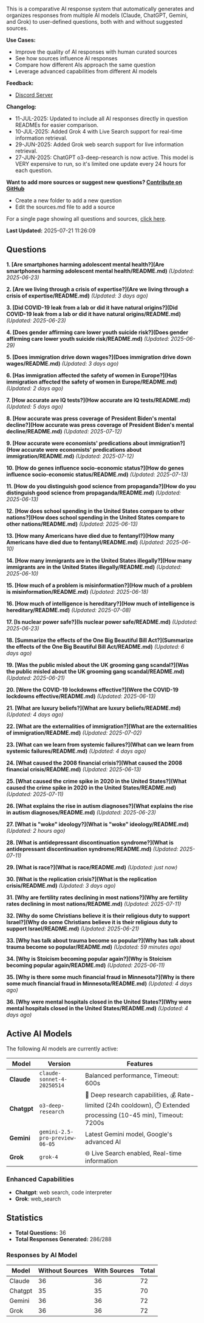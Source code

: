 
This is a comparative AI response system that automatically generates and organizes responses from multiple AI models (Claude, ChatGPT, Gemini, and Grok) to user-defined questions, both with and without suggested sources.

**Use Cases:**

* Improve the quality of AI responses with human curated sources
* See how sources influence AI responses
* Compare how different AIs approach the same question
* Leverage advanced capabilities from different AI models


**Feedback:**
* [Discord Server](https://discord.gg/HPDT9PvS)


**Changelog:**
* 11-JUL-2025: Updated to include all AI responses directly in question READMEs for easier comparison.
* 10-JUL-2025: Added Grok 4 with Live Search support for real-time information retrieval.
* 29-JUN-2025: Added Grok web search support for live information retrieval.
* 27-JUN-2025: ChatGPT o3-deep-research is now active. This model is VERY expensive to run, so it's limited one update every 24 hours for each question.

**Want to add more sources or suggest new questions? [Contribute on GitHub](https://github.com/justinwest/SuggestedSources)**

* Create a new folder to add a new question
* Edit the sources.md file to add a source

For a single page showing all questions and sources, [click here](allsources.md).

**Last Updated:** 2025-07-21 11:26:09

## Questions

**1. [Are smartphones harming adolescent mental health?](Are smartphones harming adolescent mental health/README.md)** *(Updated: 2025-06-23)*

**2. [Are we living through a crisis of expertise?](Are we living through a crisis of expertise/README.md)** *(Updated: 3 days ago)*

**3. [Did COVID-19 leak from a lab or did it have natural origins?](Did COVID-19 leak from a lab or did it have natural origins/README.md)** *(Updated: 2025-06-23)*

**4. [Does gender affirming care lower youth suicide risk?](Does gender affirming care lower youth suicide risk/README.md)** *(Updated: 2025-06-29)*

**5. [Does immigration drive down wages?](Does immigration drive down wages/README.md)** *(Updated: 3 days ago)*

**6. [Has immigration affected the safety of women in Europe?](Has immigration affected the safety of women in Europe/README.md)** *(Updated: 2 days ago)*

**7. [How accurate are IQ tests?](How accurate are IQ tests/README.md)** *(Updated: 5 days ago)*

**8. [How accurate was press coverage of President Biden's mental decline?](How accurate was press coverage of President Biden's mental decline/README.md)** *(Updated: 2025-07-12)*

**9. [How accurate were economists' predications about immigration?](How accurate were economists' predications about immigration/README.md)** *(Updated: 2025-07-12)*

**10. [How do genes influence socio-economic status?](How do genes influence socio-economic status/README.md)** *(Updated: 2025-07-13)*

**11. [How do you distinguish good science from propaganda?](How do you distinguish good science from propaganda/README.md)** *(Updated: 2025-06-13)*

**12. [How does school spending in the United States compare to other nations?](How does school spending in the United States compare to other nations/README.md)** *(Updated: 2025-06-13)*

**13. [How many Americans have died due to fentanyl?](How many Americans have died due to fentanyl/README.md)** *(Updated: 2025-06-10)*

**14. [How many immigrants are in the United States illegally?](How many immigrants are in the United States illegally/README.md)** *(Updated: 2025-06-10)*

**15. [How much of a problem is misinformation?](How much of a problem is misinformation/README.md)** *(Updated: 2025-06-18)*

**16. [How much of intelligence is hereditary?](How much of intelligence is hereditary/README.md)** *(Updated: 2025-07-08)*

**17. [Is nuclear power safe?](Is nuclear power safe/README.md)** *(Updated: 2025-06-23)*

**18. [Summarize the effects of the One Big Beautiful Bill Act?](Summarize the effects of the One Big Beautiful Bill Act/README.md)** *(Updated: 6 days ago)*

**19. [Was the public misled about the UK grooming gang scandal?](Was the public misled about the UK grooming gang scandal/README.md)** *(Updated: 2025-06-21)*

**20. [Were the COVID-19 lockdowns effective?](Were the COVID-19 lockdowns effective/README.md)** *(Updated: 2025-06-13)*

**21. [What are luxury beliefs?](What are luxury beliefs/README.md)** *(Updated: 4 days ago)*

**22. [What are the externalities of immigration?](What are the externalities of immigration/README.md)** *(Updated: 2025-07-02)*

**23. [What can we learn from systemic failures?](What can we learn from systemic failures/README.md)** *(Updated: 4 days ago)*

**24. [What caused the 2008 financial crisis?](What caused the 2008 financial crisis/README.md)** *(Updated: 2025-06-13)*

**25. [What caused the crime spike in 2020 in the United States?](What caused the crime spike in 2020 in the United States/README.md)** *(Updated: 2025-07-11)*

**26. [What explains the rise in autism diagnoses?](What explains the rise in autism diagnoses/README.md)** *(Updated: 2025-06-23)*

**27. [What is "woke" ideology?](What is "woke" ideology/README.md)** *(Updated: 2 hours ago)*

**28. [What is antidepressant discontinuation syndrome?](What is antidepressant discontinuation syndrome/README.md)** *(Updated: 2025-07-11)*

**29. [What is race?](What is race/README.md)** *(Updated: just now)*

**30. [What is the replication crisis?](What is the replication crisis/README.md)** *(Updated: 3 days ago)*

**31. [Why are fertility rates declining in most nations?](Why are fertility rates declining in most nations/README.md)** *(Updated: 2025-07-11)*

**32. [Why do some Christians believe it is their religious duty to support Israel?](Why do some Christians believe it is their religious duty to support Israel/README.md)** *(Updated: 2025-06-21)*

**33. [Why has talk about trauma become so popular?](Why has talk about trauma become so popular/README.md)** *(Updated: 59 minutes ago)*

**34. [Why is Stoicism becoming popular again?](Why is Stoicism becoming popular again/README.md)** *(Updated: 2025-06-11)*

**35. [Why is there some much financial fraud in Minnesota?](Why is there some much financial fraud in Minnesota/README.md)** *(Updated: 4 days ago)*

**36. [Why were mental hospitals closed in the United States?](Why were mental hospitals closed in the United States/README.md)** *(Updated: 4 days ago)*


## Active AI Models

The following AI models are currently active:

| Model | Version | Features |
|-------|---------|----------|
| **Claude** | `claude-sonnet-4-20250514` | Balanced performance, Timeout: 600s |
| **Chatgpt** | `o3-deep-research` | 🔬 Deep research capabilities, 💰 Rate-limited (24h cooldown), ⏱️ Extended processing (10-45 min), Timeout: 7200s |
| **Gemini** | `gemini-2.5-pro-preview-06-05` | Latest Gemini model, Google's advanced AI |
| **Grok** | `grok-4` | 🌐 Live Search enabled, Real-time information |

### Enhanced Capabilities

- **Chatgpt**: web search, code interpreter
- **Grok**: web_search


## Statistics

- **Total Questions:** 36
- **Total Responses Generated:** 286/288

### Responses by AI Model

| Model | Without Sources | With Sources | Total |
|-------|----------------|--------------|-------|
| Claude | 36 | 36 | 72 |
| Chatgpt | 35 | 35 | 70 |
| Gemini | 36 | 36 | 72 |
| Grok | 36 | 36 | 72 |


